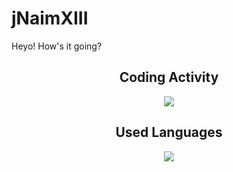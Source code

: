 # jNaimXIII

Heyo! How's it going?

<div align="center">

## Coding Activity

[![](https://github-readme-stats.vercel.app/api/wakatime?username=jNaimXIII&hide_title=true&theme=transparent&layout=compact)](https://wakatime.com/jNaimXIII)

## Used Languages

[![](https://github-readme-stats.vercel.app/api/top-langs/?username=jNaimXIII&hide_title=true&theme=transparent&layout=compact)]()

</div>
